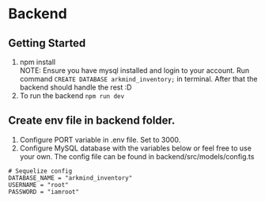 # Backend 

## Getting Started
1. npm install <br>
NOTE: Ensure you have mysql installed and login to your account. Run command ```CREATE DATABASE arkmind_inventory;``` in terminal. After that the backend should handle the rest :D 
3. To run the backend ```npm run dev ```

## Create env file in backend folder. 
1. Configure PORT variable in .env file. Set to 3000.
2. Configure MySQL database with the variables below or feel free to use your own. The config file can be found in backend/src/models/config.ts<br>
```
# Sequelize config 
DATABASE_NAME = "arkmind_inventory"
USERNAME = "root"
PASSWORD = "iamroot"
```

